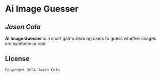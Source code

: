 # Ai Image Guesser 

## *Jason Cala*

**AI Image Guesser** is a short game allowing users to guess whether images are synthetic or real.

## License

    Copyright 2024 Jason Cala
